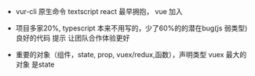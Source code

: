  - vur-cli 原生命令 textscript
 react 最早拥抱， vue 加入

- 项目多家20%, typescript 本来不用写的，少了60%的的潜在bug(js 弱类型) 良好的代码 提示
让团队合作体验更好

- 重要的对象（组件，state, prop, vuex/redux,函数），声明类型
    vuex 最大的对象 是state
